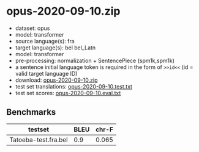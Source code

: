 # opus-2020-09-10.zip

* dataset: opus
* model: transformer
* source language(s): fra
* target language(s): bel bel_Latn
* model: transformer
* pre-processing: normalization + SentencePiece (spm1k,spm1k)
* a sentence initial language token is required in the form of `>>id<<` (id = valid target language ID)
* download: [opus-2020-09-10.zip](https://object.pouta.csc.fi/Tatoeba-MT-models/fra-bel/opus-2020-09-10.zip)
* test set translations: [opus-2020-09-10.test.txt](https://object.pouta.csc.fi/Tatoeba-MT-models/fra-bel/opus-2020-09-10.test.txt)
* test set scores: [opus-2020-09-10.eval.txt](https://object.pouta.csc.fi/Tatoeba-MT-models/fra-bel/opus-2020-09-10.eval.txt)

## Benchmarks

| testset               | BLEU  | chr-F |
|-----------------------|-------|-------|
| Tatoeba-test.fra.bel 	| 0.9 	| 0.065 |

